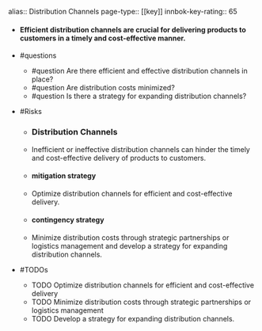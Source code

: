 alias:: Distribution Channels
page-type:: [[key]]
innbok-key-rating:: 65
- #### Efficient distribution channels are crucial for delivering products to customers in a timely and cost-effective manner.
- #questions
  - #question Are there efficient and effective distribution channels in place?
  - #question Are distribution costs minimized?
  - #question Is there a strategy for expanding distribution channels?
- #Risks

  - ### Distribution Channels
  - Inefficient or ineffective distribution channels can hinder the timely and cost-effective delivery of products to customers.
  - #### mitigation strategy
  - Optimize distribution channels for efficient and cost-effective delivery.
  - #### contingency strategy
  - Minimize distribution costs through strategic partnerships or logistics management and develop a strategy for expanding distribution channels.
- #TODOs
  - TODO Optimize distribution channels for efficient and cost-effective delivery
  - TODO  Minimize distribution costs through strategic partnerships or logistics management
  - TODO  Develop a strategy for expanding distribution channels.


